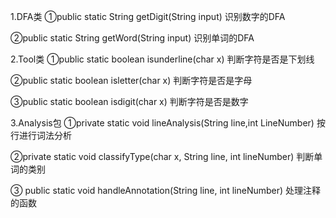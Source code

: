 1.DFA类
①public static String getDigit(String input) 
识别数字的DFA

②public static String getWord(String input) 
识别单词的DFA

2.Tool类
①public static boolean isunderline(char x)
判断字符是否是下划线

②public static boolean isletter(char x)
判断字符是否是字母

③public static boolean isdigit(char x)
判断字符是否是数字

3.Analysis包
①private static void lineAnalysis(String line,int LineNumber) 
按行进行词法分析

②private static void classifyType(char x, String line, int lineNumber)
判断单词的类别

③ public static void handleAnnotation(String line, int lineNumber)
处理注释的函数
